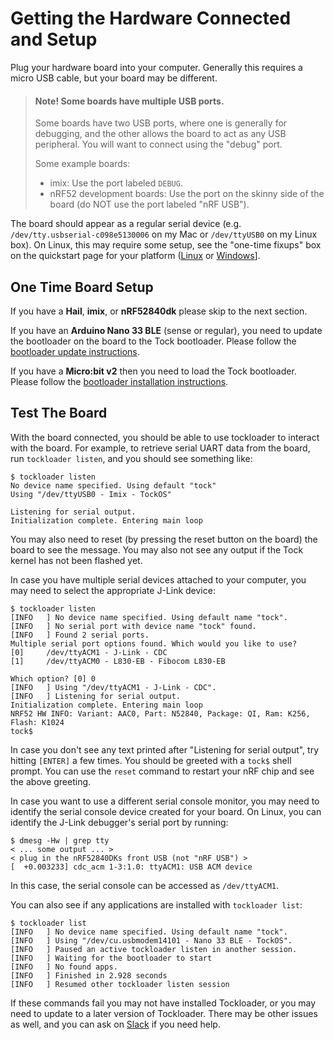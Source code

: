 # Getting the Hardware Connected and Setup

Plug your hardware board into your computer. Generally this requires a micro USB
cable, but your board may be different.

> #### Note! Some boards have multiple USB ports.
>
> Some boards have two USB ports, where one is generally for debugging, and the
> other allows the board to act as any USB peripheral. You will want to connect
> using the "debug" port.
>
> Some example boards:
>
> - imix: Use the port labeled `DEBUG`.
> - nRF52 development boards: Use the port on the skinny side of the board (do
>   NOT use the port labeled "nRF USB").

The board should appear as a regular serial device (e.g.
`/dev/tty.usbserial-c098e5130006` on my Mac or `/dev/ttyUSB0` on my Linux box).
On Linux, this may require some setup, see the "one-time fixups" box on the
quickstart page for your platform ([Linux](quickstart-linux.md) or
[Windows](quickstart-windows.md)].

## One Time Board Setup

If you have a **Hail**, **imix**, or **nRF52840dk** please skip to the next
section.

If you have an **Arduino Nano 33 BLE** (sense or regular), you need to update
the bootloader on the board to the Tock bootloader. Please follow the
[bootloader update instructions](https://github.com/tock/tock/tree/master/boards/nano33ble#getting-started).

If you have a **Micro:bit v2** then you need to load the Tock bootloader. Please
follow the
[bootloader installation instructions](https://github.com/tock/tock/tree/master/boards/microbit_v2).

## Test The Board

With the board connected, you should be able to use tockloader to interact with
the board. For example, to retrieve serial UART data from the board, run
`tockloader listen`, and you should see something like:

    $ tockloader listen
    No device name specified. Using default "tock"
    Using "/dev/ttyUSB0 - Imix - TockOS"

    Listening for serial output.
    Initialization complete. Entering main loop

You may also need to reset (by pressing the reset button on the board) the board
to see the message. You may also not see any output if the Tock kernel has not
been flashed yet.

In case you have multiple serial devices attached to your computer, you may need
to select the appropriate J-Link device:

    $ tockloader listen
    [INFO   ] No device name specified. Using default name "tock".
    [INFO   ] No serial port with device name "tock" found.
    [INFO   ] Found 2 serial ports.
    Multiple serial port options found. Which would you like to use?
    [0]     /dev/ttyACM1 - J-Link - CDC
    [1]     /dev/ttyACM0 - L830-EB - Fibocom L830-EB

    Which option? [0] 0
    [INFO   ] Using "/dev/ttyACM1 - J-Link - CDC".
    [INFO   ] Listening for serial output.
    Initialization complete. Entering main loop
    NRF52 HW INFO: Variant: AAC0, Part: N52840, Package: QI, Ram: K256, Flash: K1024
    tock$

In case you don't see any text printed after "Listening for serial output", try
hitting `[ENTER]` a few times. You should be greeted with a `tock$` shell
prompt. You can use the `reset` command to restart your nRF chip and see the
above greeting.

In case you want to use a different serial console monitor, you may need to
identify the serial console device created for your board. On Linux, you can
identify the J-Link debugger's serial port by running:

    $ dmesg -Hw | grep tty
    < ... some output ... >
    < plug in the nRF52840DKs front USB (not "nRF USB") >
    [  +0.003233] cdc_acm 1-3:1.0: ttyACM1: USB ACM device

In this case, the serial console can be accessed as `/dev/ttyACM1`.

You can also see if any applications are installed with `tockloader list`:

    $ tockloader list
    [INFO   ] No device name specified. Using default name "tock".
    [INFO   ] Using "/dev/cu.usbmodem14101 - Nano 33 BLE - TockOS".
    [INFO   ] Paused an active tockloader listen in another session.
    [INFO   ] Waiting for the bootloader to start
    [INFO   ] No found apps.
    [INFO   ] Finished in 2.928 seconds
    [INFO   ] Resumed other tockloader listen session

If these commands fail you may not have installed Tockloader, or you may need to
update to a later version of Tockloader. There may be other issues as well, and
you can ask on
[Slack](https://join.slack.com/t/tockos/shared_invite/enQtNDE5ODQyNDU4NTE1LWVjNTgzMTMwYzA1NDI1MjExZjljMjFmOTMxMGIwOGJlMjk0ZTI4YzY0NTYzNWM0ZmJmZGFjYmY5MTJiMDBlOTk)
if you need help.
